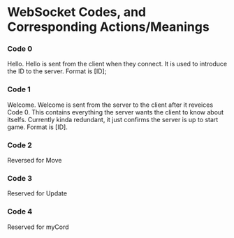 # WebSocket Codes, and Corresponding Actions/Meanings

### Code 0

Hello. Hello is sent from the client when they connect. It is used to introduce the ID to the server. Format is [ID];

### Code 1

Welcome. Welcome is sent from the server to the client after it reveices Code 0. This contains everything the server wants the client to know about itselfs. Currently kinda redundant, it just confirms the server is up to start game. Format is [ID].

### Code 2

Reversed for Move

### Code 3

Reserved for Update

### Code 4

Reserved for myCord